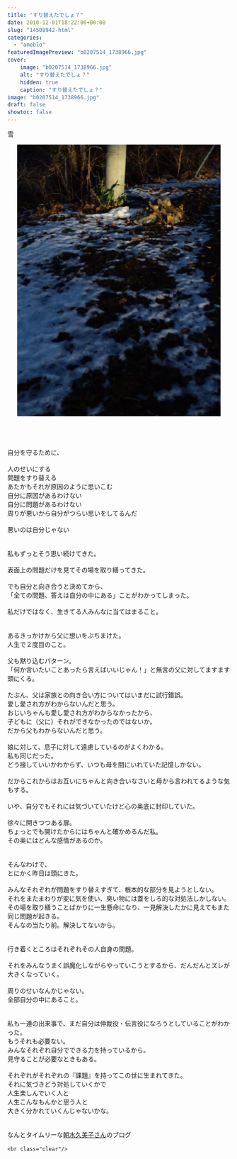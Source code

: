 ```yaml
---
title: "すり替えたでしょ？"
date: 2010-12-01T18:22:00+00:00
slug: "14508942-html"
categories:
  - "ameblo"
featuredImagePreview: "b0207514_1738966.jpg"
cover:
    image: "b0207514_1738966.jpg"
    alt: "すり替えたでしょ？"
    hidden: true
    caption: "すり替えたでしょ？"
image: "b0207514_1738966.jpg"
draft: false
showtoc: false
---
```

雪<br/>
<center><a href="b0207514_1738966.jpg" rel="nofollow"><img src="b0207514_1738966.jpg" alt="すり替えたでしょ？_b0207514_1738966.jpg" class="IMAGE_MID" height="613" width="460"/></a></center><br/>
<br/>
<br/>
<br/>
自分を守るために、<br/>
<br/>
人のせいにする<br/>
問題をすり替える<br/>
あたかもそれが原因のように思いこむ<br/>
自分に原因があるわけない<br/>
自分に問題があるわけない<br/>
周りが悪いから自分がつらい思いをしてるんだ<br/>
<br/>
悪いのは自分じゃない<br/>
<br/>
<br/>
私もずっとそう思い続けてきた。<br/>
<br/>
表面上の問題だけを見てその場を取り繕ってきた。<br/>
<br/>
でも自分と向き合うと決めてから、<br/>
「全ての問題、答えは自分の中にある」ことがわかってしまった。<br/>
<br/>
私だけではなく、生きてる人みんなに当てはまること。<br/>
<br/>
<br/>
あるきっかけから父に想いをぶちまけた。<br/>
人生で２度目のこと。<br/>
<br/>
父も黙り込むパターン。<br/>
「何か言いたいことあったら言えばいいじゃん！」と無言の父に対してますます頭にくる。<br/>
<br/>
たぶん、父は家族との向き合い方についてはいまだに試行錯誤。<br/>
愛し愛され方がわからないんだと思う。<br/>
おじいちゃんも愛し愛され方がわからなかったから、<br/>
子どもに（父に）それができなかったのではないか。<br/>
だから父もわからないんだと思う。<br/>
<br/>
娘に対して、息子に対して遠慮しているのがよくわかる。<br/>
私も同じだった。<br/>
どう接していいかわからず、いつも母を間にいれていた記憶しかない。<br/>
<br/>
だからこれからはお互いにちゃんと向き合いなさいと母から言われてるような気もする。<br/>
<br/>
いや、自分でもそれには気づいていたけど心の奥底に封印していた。<br/>
<br/>
徐々に開きつつある扉。<br/>
ちょっとでも開けたからにはちゃんと確かめるんだ私。<br/>
その奥にはどんな感情があるのか。<br/>
<br/>
<br/>
そんなわけで、<br/>
とにかく昨日は頭にきた。<br/>
<br/>
みんなそれぞれが問題をすり替えすぎて、根本的な部分を見ようとしない。<br/>
それをまたまわりが変に気を使い、臭い物には蓋をしろ的な対処法しかしない。<br/>
その場を取り繕うことばかりに一生懸命になり、一見解決したかに見えてもまた同じ問題が起きる。<br/>
そんなの当たり前。解決してないから。<br/>
<br/>
<br/>
行き着くところはそれぞれその人自身の問題。<br/>
<br/>
それをみんなうまく誤魔化しながらやっていこうとするから、だんだんとズレが大きくなっていく。<br/>
<br/>
周りのせいなんかじゃない。<br/>
全部自分の中にあること。<br/>
<br/>
<br/>
私も一連の出来事で、まだ自分は仲裁役・伝言役になろうとしていることがわかった。<br/>
もうそれも必要ない。<br/>
みんなそれぞれ自分でできる力を持っているから。<br/>
見守ることが必要なときもある。<br/>
<br/>
それぞれがそれぞれの『課題』を持ってこの世に生まれてきた。<br/>
それに気づきどう対処していくかで<br/>
人生楽しんでいく人と<br/>
人生こんなもんかと思う人と<br/>
大きく分かれていくんじゃないかな。<br/>
<br/>
<br/>
なんとタイムリーな<a href="http://ameblo.jp/faith-kumiko/entry-10723641965.html#cbox" target="_blank">朝水久美子さん</a>のブログ

    <br class="clear"/>